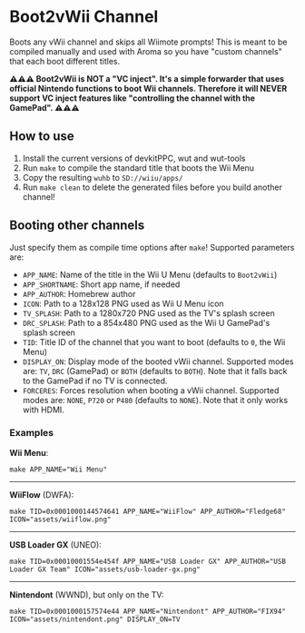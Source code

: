 # Boot2vWii Channel

Boots any vWii channel and skips all Wiimote prompts! This is meant to be compiled manually and used with Aroma so you
have "custom channels" that each boot different titles.

**⚠️⚠️⚠️ Boot2vWii is NOT a "VC inject". It's a simple forwarder that uses official Nintendo functions to boot Wii channels. Therefore it will NEVER support VC inject features like "controlling the channel with the GamePad". ⚠️⚠️⚠️**

## How to use

1. Install the current versions of devkitPPC, wut and wut-tools
2. Run `make` to compile the standard title that boots the Wii Menu
3. Copy the resulting `wuhb` to `SD://wiiu/apps/`
4. Run `make clean` to delete the generated files before you build another channel!

## Booting other channels

Just specify them as compile time options after `make`! Supported parameters are:

- `APP_NAME`: Name of the title in the Wii U Menu (defaults to `Boot2vWii`)
- `APP_SHORTNAME`: Short app name, if needed
- `APP_AUTHOR`: Homebrew author
- `ICON`: Path to a 128x128 PNG used as Wii U Menu icon
- `TV_SPLASH`: Path to a 1280x720 PNG used as the TV's splash screen
- `DRC_SPLASH`: Path to a 854x480 PNG used as the Wii U GamePad's splash screen
- `TID`: Title ID of the channel that you want to boot (defaults to `0`, the Wii Menu)
- `DISPLAY_ON`: Display mode of the booted vWii channel. Supported modes are: `TV`, `DRC` (GamePad) or `BOTH` (defaults
  to `BOTH`). Note that it falls back to the GamePad if no TV is connected.
- `FORCERES`: Forces resolution when booting a vWii channel. Supported modes are: `NONE`, `P720` or `P480` (defaults
  to `NONE`). Note that it only works with HDMI.

### Examples

**Wii Menu**:

    make APP_NAME="Wii Menu"

---

**WiiFlow** (DWFA):

    make TID=0x0001000144574641 APP_NAME="WiiFlow" APP_AUTHOR="Fledge68" ICON="assets/wiiflow.png"

---

**USB Loader GX** (UNEO):

    make TID=0x00010001554e454f APP_NAME="USB Loader GX" APP_AUTHOR="USB Loader GX Team" ICON="assets/usb-loader-gx.png"

---

**Nintendont** (WWND), but only on the TV:

    make TID=0x0001000157574e44 APP_NAME="Nintendont" APP_AUTHOR="FIX94" ICON="assets/nintendont.png" DISPLAY_ON=TV
